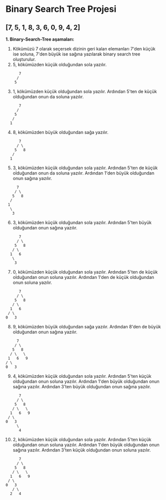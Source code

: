 # Binary Search Tree Projesi

## **[7, 5, 1, 8, 3, 6, 0, 9, 4, 2]**

**1. Binary-Search-Tree aşamaları:**

1. Kökümüzü 7 olarak seçersek dizinin geri kalan elemanları 7'den küçük ise soluna, 7'den büyük ise sağına yazılarak binary search tree oluşturulur.
2. 5,  kökümüzden küçük olduğundan sola yazılır.
```
      7     
     /    
    5
```
3. 1,  kökümüzden küçük olduğundan sola yazılır. Ardından 5'ten de küçük olduğundan onun da soluna yazılır.
```
      7     
     /   
    5
   /
  1
```
4. 8,  kökümüzden büyük olduğundan sağa yazılır.
```
      7     
     / \    
    5   8
   /
  1
```
5. 3,  kökümüzden küçük olduğundan sola yazılır. Ardından 5'ten de küçük olduğundan onun da soluna yazılır. Ardından 1'den büyük olduğundan onun sağına yazılır. 
 ```
      7     
     / \    
    5   8
   /
  1
   \
    3
```
6. 3,  kökümüzden küçük olduğundan sola yazılır. Ardından 5'ten büyük olduğundan onun sağına yazılır.
```
      7     
     / \    
    5   8
   / \
  1   6
   \
    3
```
7. 0,  kökümüzden küçük olduğundan sola yazılır. Ardından 5'ten de küçük olduğundan onun soluna yazılır. Ardından 1'den de küçük olduğundan onun soluna yazılır.
```
      7     
     / \    
    5   8
   / \
  1   6
 / \
0   3
```
8. 9,  kökümüzden büyük olduğundan sağa yazılır. Ardından 8'den de büyük olduğundan onun sağına yazılır.
 ```
      7     
     / \    
    5   8
   / \   \ 
  1   6   9
 / \
0   3
```
9. 4,  kökümüzden küçük olduğundan sola yazılır. Ardından 5'ten küçük olduğundan onun soluna yazılır. Ardından 1'den büyük olduğundan onun sağına yazılır. Ardından 3'ten büyük olduğundan onun sağına yazılır. 
```
      7     
     / \    
    5   8
   / \   \ 
  1   6   9
 / \
0   3
     \
      4
``` 
10. 2,  kökümüzden küçük olduğundan sola yazılır. Ardından 5'ten küçük olduğundan onun soluna yazılır. Ardından 1'den büyük olduğundan onun sağına yazılır. Ardından 3'ten küçük olduğundan onun soluna yazılır. 
```
      7     
     / \    
    5   8
   / \   \ 
  1   6   9
 / \
0   3
   / \
  2   4
``` 
